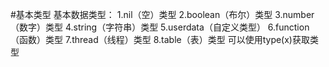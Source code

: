 #基本类型
基本数据类型：
1.nil（空）类型
2.boolean（布尔）类型
3.number（数字）类型
4.string（字符串）类型
5.userdata（自定义类型）
6.function（函数）类型
7.thread（线程）类型
8.table（表）类型
    可以使用type(x)获取类型
    
